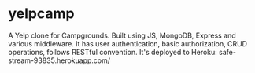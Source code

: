 # yelpcamp
A Yelp clone for Campgrounds.
Built using JS, MongoDB, Express and various middleware. 
It has user authentication, basic authorization, CRUD operations, follows RESTful convention.
It's deployed to Heroku: 
safe-stream-93835.herokuapp.com/
